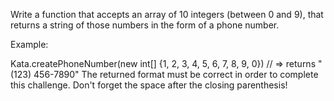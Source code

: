 Write a function that accepts an array of 10 integers (between 0 and 9), that returns a string of those numbers in the form of a phone number.

Example:

Kata.createPhoneNumber(new int[] {1, 2, 3, 4, 5, 6, 7, 8, 9, 0}) // => returns "(123) 456-7890"
The returned format must be correct in order to complete this challenge. 
Don't forget the space after the closing parenthesis!